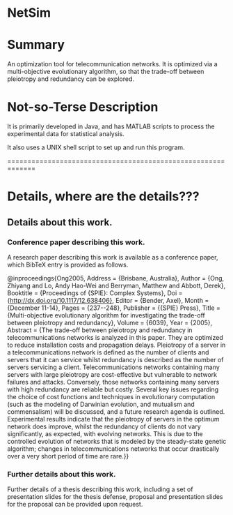 NetSim
======

# Summary
An optimization tool for telecommunication networks. It is optimized via a multi-objective evolutionary algorithm, so that the trade-off between pleiotropy and redundancy can be explored.


# Not-so-Terse Description

It is primarily developed in Java, and has MATLAB scripts to process the experimental data for statistical analysis.

It also uses a UNIX shell script to set up and run this program.












=============================================================

# Details, where are the details???

## Details about this work.

### Conference paper describing this work.

A research paper describing this work is available as a conference paper, which BibTeX entry is provided as follows.

@inproceedings{Ong2005,
	Address = {Brisbane, Australia},
	Author = {Ong, Zhiyang and Lo, Andy Hao-Wei and Berryman, Matthew and Abbott, Derek},
	Booktitle = {Proceedings of {SPIE}: Complex Systems},
	Doi = {http://dx.doi.org/10.1117/12.638406},
	Editor = {Bender, Axel},
	Month = {December 11-14},
	Pages = {237--248},
	Publisher = {{SPIE} Press},
	Title = {Multi-objective evolutionary algorithm for investigating the trade-off between pleiotropy and redundancy},
	Volume = {6039},
	Year = {2005},  
	Abstract = {The trade-off between pleiotropy and redundancy in telecommunications networks is analyzed in this paper. They are optimized to reduce installation costs and propagation delays. Pleiotropy of a server in a telecommunications network is defined as the number of clients and servers that it can service whilst redundancy is described as the number of servers servicing a client. Telecommunications networks containing many servers with large pleiotropy are cost-effective but vulnerable to network failures and attacks. Conversely, those networks containing many servers with high redundancy are reliable but costly. Several key issues regarding the choice of cost functions and techniques in evolutionary computation (such as the modeling of Darwinian evolution, and mutualism and commensalism) will be discussed, and a future research agenda is outlined. Experimental results indicate that the pleiotropy of servers in the optimum network does improve, whilst the redundancy of clients do not vary significantly, as expected, with evolving networks. This is due to the controlled evolution of networks that is modeled by the steady-state genetic algorithm; changes in telecommunications networks that occur drastically over a very short period of time are rare.}}


### Further details about this work.

Further details of a thesis describing this work, including a set of presentation slides for the thesis defense, proposal and presentation slides for the proposal can be provided upon request.


